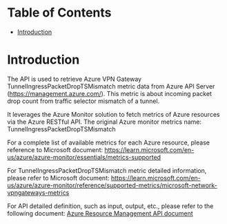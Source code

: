 # Table of Contents
- [Introduction](#introduction)


# Introduction <a name="introduction"></a>
The API is used to retrieve Azure VPN Gateway TunnelIngressPacketDropTSMismatch metric data from Azure API Server (https://management.azure.com/). This metric is about incoming packet drop count from traffic selector mismatch of a tunnel.



It leverages the Azure Monitor solution to fetch metrics of Azure resources via the Azure RESTful API. The original Azure monitor metrics name: TunnelIngressPacketDropTSMismatch



For a complete list of available metrics for each Azure resource, please reference to Microsoft document: https://learn.microsoft.com/en-us/azure/azure-monitor/essentials/metrics-supported 

For TunnelIngressPacketDropTSMismatch metric detailed information, please refer to Microsoft document: https://learn.microsoft.com/en-us/azure/azure-monitor/reference/supported-metrics/microsoft-network-vpngateways-metrics

For API detailed definition, such as input, output, etc., please refer to the following document:
[Azure Resource Management API document](https://learn.microsoft.com/en-us/rest/api/monitor/metrics/list?view=rest-monitor-2023-10-01&tabs=HTTP)